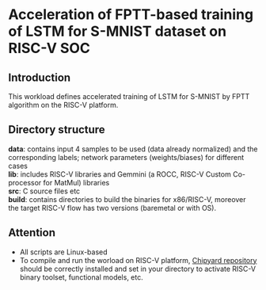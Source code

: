 # Acceleration of FPTT-based training of LSTM for S-MNIST dataset on RISC-V SOC

## Introduction
This workload defines accelerated training of LSTM for S-MNIST by FPTT algorithm on the RISC-V platform.

## Directory structure
**data**:       contains input 4 samples to be used (data already normalized) and the corresponding labels; network parameters (weights/biases) for different cases <br>
**lib**:    includes RISC-V libraries and Gemmini (a ROCC, RISC-V Custom Co-processor for MatMul) libraries <br>
**src**:        C source files etc <br>
**build**:  contains directories to build the binaries for x86/RISC-V, moreover the target RISC-V flow has two versions (baremetal or with OS). <br>


## Attention
 - All scripts are Linux-based <br>
 - To compile and run the worload on RISC-V platform, [Chipyard repository](https://github.com/ucb-bar/chipyard) should be correctly installed and set in your directory to activate RISC-V binary toolset, functional models, etc.